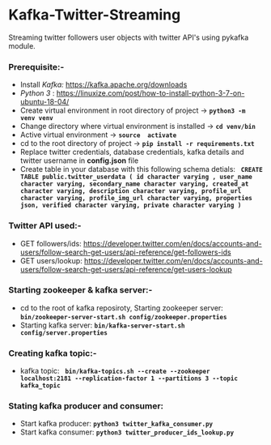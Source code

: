 # Kafka-Twitter-Streaming
Streaming twitter followers user objects with twitter API's using pykafka module.

### Prerequisite:-
*  Install *Kafka:* https://kafka.apache.org/downloads
* *Python 3* : https://linuxize.com/post/how-to-install-python-3-7-on-ubuntu-18-04/
*  Create virtual environment in root directory of project ->  **`` python3 -m venv venv ``**
*  Change directory where  virtual environment is installed ->  **`` cd venv/bin ``**
*  Active virtual environment -> **``source  activate ``**
*  cd to the root directory of project -> **`` pip install -r requirements.txt  ``**
*  Replace twitter credentials, database credentials, kafka details and twitter username in **config.json** file
*  Create table in your database with this following schema detials: 
 **```` 
 CREATE TABLE public.twitter_userdata
(
    id character varying ,
    user_name character varying,
    secondary_name character varying,
    created_at character varying,
    description character varying,
    profile_url character varying,
    profile_img_url character varying,
    properties json,
    verified character varying,
    private character varying
) ````**

### Twitter API used:-
* GET followers/ids: https://developer.twitter.com/en/docs/accounts-and-users/follow-search-get-users/api-reference/get-followers-ids
* GET users/lookup: https://developer.twitter.com/en/docs/accounts-and-users/follow-search-get-users/api-reference/get-users-lookup

### Starting zookeeper & kafka server:-
* cd to the root of kafka reposiroty, Starting zookeeper server: **``bin/zookeeper-server-start.sh config/zookeeper.properties``**
* Starting kafka server: **`` bin/kafka-server-start.sh config/server.properties ``**

### Creating kafka topic:- 
* kafka topic: **`` bin/kafka-topics.sh --create --zookeeper localhost:2181 --replication-factor 1 --partitions 3 --topic kafka_topic``**


### Stating kafka producer and consumer:
* Start kafka producer: **`` python3 twitter_kafka_consumer.py ``**
* Start kafka consumer: **`` python3 twitter_producer_ids_lookup.py ``**
